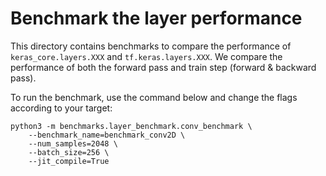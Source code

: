 # Benchmark the layer performance

This directory contains benchmarks to compare the performance of
`keras_core.layers.XXX` and `tf.keras.layers.XXX`. We compare the performance of
both the forward pass and train step (forward & backward pass). 

To run the benchmark, use the command below and change the flags according to
your target:

```shell
python3 -m benchmarks.layer_benchmark.conv_benchmark \
    --benchmark_name=benchmark_conv2D \
    --num_samples=2048 \
    --batch_size=256 \
    --jit_compile=True
```